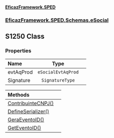 #### [EficazFramework.SPED](EficazFrameworkSPED.md 'EficazFramework SPED')
### [EficazFramework.SPED.Schemas.eSocial](EficazFramework.SPED.Schemas.eSocial.md 'EficazFramework.SPED.Schemas.eSocial')

## S1250 Class
### Properties

| Name | Type | |
| :--- | :---: | :--- |
| evtAqProd | `eSocialEvtAqProd` |  |
| Signature | `SignatureType` |  |

| Methods | |
| :--- | :--- |
| [ContribuinteCNPJ()](EficazFramework.SPED.Schemas.eSocial/S1250/ContribuinteCNPJ().md 'EficazFramework.SPED.Schemas.eSocial.S1250.ContribuinteCNPJ()') | |
| [DefineSerializer()](EficazFramework.SPED.Schemas.eSocial/S1250/DefineSerializer().md 'EficazFramework.SPED.Schemas.eSocial.S1250.DefineSerializer()') | |
| [GeraEventoID()](EficazFramework.SPED.Schemas.eSocial/S1250/GeraEventoID().md 'EficazFramework.SPED.Schemas.eSocial.S1250.GeraEventoID()') | |
| [GetEventoID()](EficazFramework.SPED.Schemas.eSocial/S1250/GetEventoID().md 'EficazFramework.SPED.Schemas.eSocial.S1250.GetEventoID()') | |
